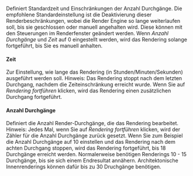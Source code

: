 Definiert Standardzeit und Einschränkungen der Anzahl Durchgänge. Die empfohlene Standardeinstellung ist die Deaktivierung dieser Renderbeschränkungen, wobei die Render Engine so lange weiterlaufen soll, bis sie geschlossen oder manuell angehalten wird. Diese können mit den Steuerungen im Renderfenster geändert werden. Wenn *Anzahl Durchgänge* und *Zeit* auf 0 eingestellt werden, wird das Rendering solange fortgeführt, bis Sie es manuell anhalten.

#### Zeit
Zur Einstellung, wie lange das Rendering (in Stunden/Minuten/Sekunden) ausgeführt werden soll. Hinweis: Das Rendering stoppt nach dem letzten Durchgang, nachdem die Zeiteinschränkung erreicht wurde. Wenn Sie auf *Rendering fortführen* klicken, wird das Rendering einen zusätzlichen Durchgang fortgeführt.

#### Anzahl Durchgänge
Definiert die Anzahl Render-Durchgänge, die das Rendering bearbeitet. Hinweis: Jedes Mal, wenn Sie auf *Rendering fortführen* klicken, wird der Zähler für die Anzahl Durchgänge zurück gesetzt. Wenn Sie zum Beispiel die Anzahl Durchgänge auf 10 einstellen und das Rendering nach dem achten Durchgang stoppen, wird das Rendering fortgeführt, bis 18 Durchgänge erreicht werden. Normalerweise benötigen Renderings 10 - 15 Durchgänge, bis sie sich einem Endresultat annähern. Architektonische Innenrenderings können dafür bis zu 30 Druchgänge benötigen.

